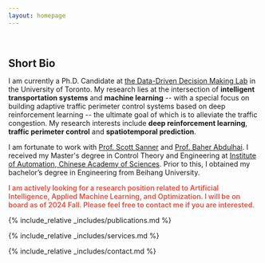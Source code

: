 ```yaml
---
layout: homepage
---
```


<h1 id="about-me"></h1>

<h2 style="margin: 60px 0px 10px;">Short Bio</h2>

I am currently a Ph.D. Candidate at [the Data-Driven Decision Making Lab](https://d3m.mie.utoronto.ca) in the University of Toronto. My research lies at the intersection of **intelligent transportation systems** and **machine learning** -- with a special focus on building adaptive traffic perimeter control systems based on deep reinforcement learning -- the ultimate goal of which is to alleviate the traffic congestion. My research interests include **deep reinforcement learning**, **traffic perimeter control** and **spatiotemporal prediction**.

I am fortunate to work with [Prof. Scott Sanner](https://d3m.mie.utoronto.ca/members/ssanner/) and [Prof. Baher Abdulhai](https://uttri.utoronto.ca/people/baher-abdulhai/). I received my Master's degree in Control Theory and Engineering at [Institute of Automation, Chinese Academy of Sciences](http://english.ia.cas.cn/). Prior to this, I obtained my bachelor’s degree in Engineering from Beihang University. 


<strong style="color:#e74d3c; font-weight:600"><strong style="color:#e74d3c; font-weight:600">I am actively looking for a research position related to Artificial Intelligence, Applied Machine Learning, and Optimization. I will be on board as of 2024 Fall. Please feel free to contact me if you are interested. </strong></strong>

<!--
{% include_relative _includes/news.md %}
-->

{% include_relative _includes/publications.md %}

<!--
{% include_relative _includes/teaching.md %}

{% include_relative _includes/talks.md %}
-->

{% include_relative _includes/services.md %}


{% include_relative _includes/contact.md %}
